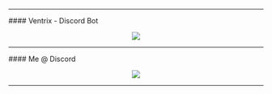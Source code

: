<hr>
#### Ventrix - Discord Bot
<p align="center">
   <img src="https://discords.com/bots/api/bot/1076807166696103976/widget?theme=dark">
</p>
<hr>
#### Me @ Discord
<p align="center">
  <img src="https://lanyard.cnrad.dev/api/921675266898657291">
</p>
<hr>
